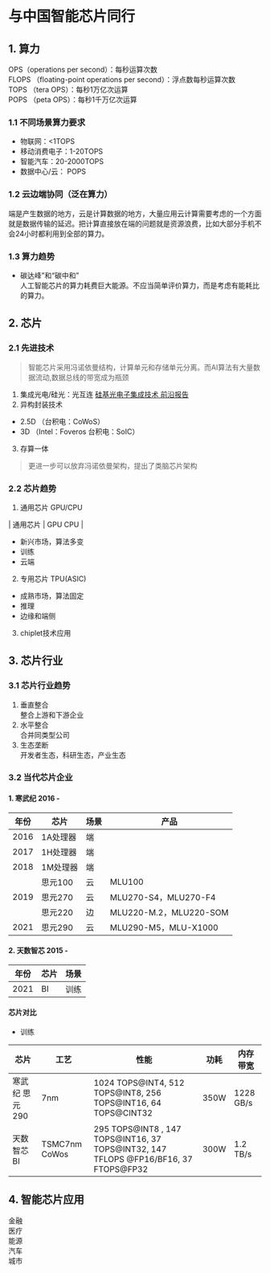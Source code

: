 # 与中国智能芯片同行

## 1. 算力
OPS（operations per second）：每秒运算次数  
FLOPS （floating-point operations per second）：浮点数每秒运算次数  
TOPS （tera OPS）：每秒1万亿次运算  
POPS （peta OPS）：每秒1千万亿次运算
### 1.1 不同场景算力要求
 - 物联网：<1TOPS
 - 移动消费电子：1-20TOPS
 - 智能汽车：20-2000TOPS
 - 数据中心/云： POPS

### 1.2 云边端协同（泛在算力）
端是产生数据的地方，云是计算数据的地方，大量应用云计算需要考虑的一个方面就是数据传输的延迟。把计算直接放在端的问题就是资源浪费，比如大部分手机不会24小时都利用到全部的算力。
### 1.3 算力趋势
- 碳达峰”和“碳中和”  
人工智能芯片的算力耗费巨大能源。不应当简单评价算力，而是考虑有能耗比的算力。
## 2. 芯片
### 2.1 先进技术
 > 智能芯片采用冯诺依曼结构，计算单元和存储单元分离。而AI算法有大量数据流动,数据总线的带宽成为瓶颈  

 1. 集成光电/硅光：光互连
[硅基光电子集成技术
前沿报告](https://www.china-cic.cn/upload/202012/05/466b9f9914d943628a04e7cb2e1af70a.pdf)  
 2. 异构封装技术
   - 2.5D （台积电：CoWoS）
   - 3D （Intel：Foveros 台积电：SoIC）
3. 存算一体  
 >更进一步可以放弃冯诺依曼架构，提出了类脑芯片架构  

### 2.2 芯片趋势
1. 通用芯片 GPU/CPU

| 通用芯片 | GPU CPU |
 + 新兴市场，算法多变 
 + 训练 
 + 云端 
2. 专用芯片 TPU(ASIC) 
 + 成熟市场，算法固定 
 + 推理 
 + 边缘和端侧 
3. chiplet技术应用 

## 3. 芯片行业
### 3.1 芯片行业趋势
 1.  垂直整合  
整合上游和下游企业
 2.  水平整合  
合并同类型公司
3. 生态垄断  
开发者生态，科研生态，产业生态
### 3.2 当代芯片企业
#### 1. 寒武纪 2016 -   

| 年份 | 芯片 | 场景            | 产品           |
| ---- | ---- | --------------------- | --------------- |
| 2016 | 1A处理器   | 端 |                 |
| 2017 | 1H处理器   | 端 |                 |
| 2018 | 1M处理器   | 端 |                 |
|      | 思元100    | 云 |     MLU100             |
| 2019 | 思元270    | 云 |  MLU270-S4，MLU270-F4               |
|      | 思元220    | 边 | MLU220-M.2，MLU220-SOM |
| 2021 | 思元290    | 云 |    MLU290-M5，MLU-X1000             |

#### 2. 天数智芯 2015 - 

| 年份 | 芯片 | 场景 |
| --- | ---| --- |
| 2021 | BI | 训练 |

#### 芯片对比
- 训练  

| 芯片 | 工艺 | 性能 | 功耗 | 内存带宽 |
| --- | --- | --- | --- | --- |
| 寒武纪 思元290 | 7nm |  1024 TOPS@INT4, 512 TOPS@INT8, 256 TOPS@INT16, 64 TOPS@CINT32| 350W | 1228 GB/s |
| 天数智芯 BI | TSMC7nm CoWos | 295 TOPS@INT8 , 147 TOPS@INT16, 37 TOPS@INT32, 147 TFLOPS @FP16/BF16, 37 FTOPS@FP32 | 300W | 1.2 TB/s |

## 4. 智能芯片应用
金融  
医疗  
能源  
汽车  
城市
